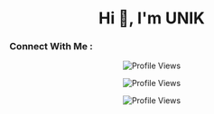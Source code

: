 <h1 align="center">Hi 👋, I'm UNIK</h1>
<h3 align="left">Connect With Me :</h3>

<p align="center">
  <img src="https://api.visitorbadge.io/api/VisitorHit?user=VIP-Whisper&countColorcountColor&countColor=%23FF0000" alt="Profile Views">
</p>
<p align="center">
  <img src="https://img.shields.io/github/followers/VIP-Whisper?color=FF0000&style=for-the-badge&logo=github&label=Follow" alt="Profile Views">
</p>
<p align="center">
  <img src="https://img.shields.io/github/stars/VIP-Whisper?color=FF0000&style=for-the-badge&logo=github&label=Star" alt="Profile Views">
</p>
